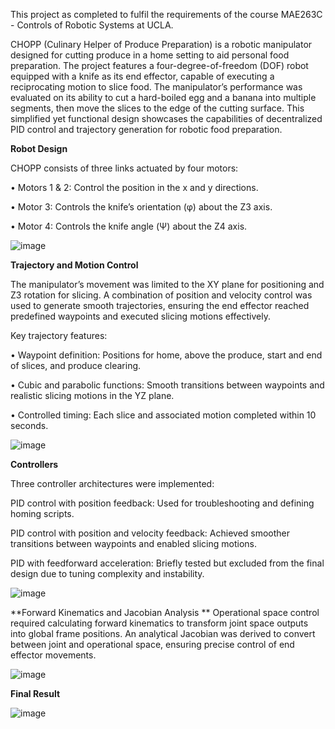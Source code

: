 This project as completed to fulfil the requirements of the course MAE263C - Controls of Robotic Systems at UCLA. 

CHOPP (Culinary Helper of Produce Preparation) is a robotic manipulator designed for cutting produce in a home setting to aid personal food preparation. The project features a four-degree-of-freedom (DOF) robot equipped with a knife as its end effector, capable of executing a reciprocating motion to slice food. The manipulator’s performance was evaluated on its ability to cut a hard-boiled egg and a banana into multiple segments, then move the slices to the edge of the cutting surface. This simplified yet functional design showcases the capabilities of decentralized PID control and trajectory generation for robotic food preparation.

**Robot Design**

CHOPP consists of three links actuated by four motors:

• Motors 1 & 2: Control the position in the x and y directions.

• Motor 3: Controls the knife’s orientation (φ) about the Z3 axis.

• Motor 4: Controls the knife angle (Ψ) about the Z4 axis.

![image](https://github.com/user-attachments/assets/9b7ef452-76d0-4c9a-988a-b825c2bd5d39)


**Trajectory and Motion Control**

The manipulator’s movement was limited to the XY plane for positioning and Z3 rotation for slicing. A combination of position and velocity control was used to generate smooth trajectories, ensuring the end effector reached predefined waypoints and executed slicing motions effectively.

Key trajectory features:

• Waypoint definition: Positions for home, above the produce, start and end of slices, and produce clearing.

• Cubic and parabolic functions: Smooth transitions between waypoints and realistic slicing motions in the YZ plane.

• Controlled timing: Each slice and associated motion completed within 10 seconds.

![image](https://github.com/user-attachments/assets/8ba197fe-b978-4422-88fa-b95d642530cc)


**Controllers**

Three controller architectures were implemented:

PID control with position feedback: Used for troubleshooting and defining homing scripts.

PID control with position and velocity feedback: Achieved smoother transitions between waypoints and enabled slicing motions.

PID with feedforward acceleration: Briefly tested but excluded from the final design due to tuning complexity and instability.

![image](https://github.com/user-attachments/assets/d88fcb2a-afd3-46bc-a513-89cc7ad93ec8)


**Forward Kinematics and Jacobian Analysis
**
Operational space control required calculating forward kinematics to transform joint space outputs into global frame positions. An analytical Jacobian was derived to convert between joint and operational space, ensuring precise control of end effector movements.

![image](https://github.com/user-attachments/assets/a2506a4b-c546-4e32-8892-dfe8e1f208ff)

**Final Result**

![image](https://github.com/user-attachments/assets/8897d14e-834b-4804-9598-dddf9a9cd167)



